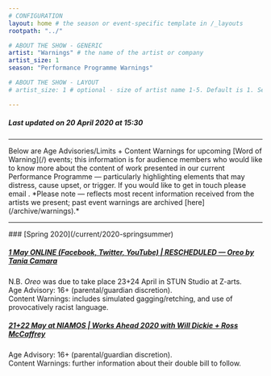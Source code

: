 ```yaml
---
# CONFIGURATION
layout: home # the season or event-specific template in /_layouts
rootpath: "../"

# ABOUT THE SHOW - GENERIC
artist: "Warnings" # the name of the artist or company
artist_size: 1
season: "Performance Programme Warnings"

# ABOUT THE SHOW - LAYOUT
# artist_size: 1 # optional - size of artist name 1-5. Default is 1. Set longer names to lower values

---
```

##### *Last updated on 20 April 2020 at 15:30*          
<hr>          
Below are Age Advisories/Limits + Content Warnings for upcoming [Word of Warning](/) events; this information is for audience members who would like to know more about the content of work presented in our current Performance Programme — particularly highlighting elements that may distress, cause upset, or trigger. If you would like to get in touch please email <mailto:info@habmcr.org>. *Please note — reflects most recent information received from the artists we present; past event warnings are archived [here](/archive/warnings).*         
<hr>         
### [Spring 2020](/current/2020-springsummer)        
         
##### [1 May ONLINE (Facebook, Twitter, YouTube) | RESCHEDULED — *Oreo* by Tania Camara](/current/2020-springsummer/camara)        
N.B. *Oreo* was due to take place 23+24 April in STUN Studio at Z-arts.<br>Age Advisory: 16+ (parental/guardian discretion).<br>Content Warnings: includes simulated gagging/retching, and use of provocatively racist language.        
        
##### [21+22 May at NIAMOS | Works Ahead 2020 with Will Dickie + Ross McCaffrey](/current/2020-worksahead)       
Age Advisory: 16+ (parental/guardian discretion).<br>Content Warnings: further information about their double bill to follow.
